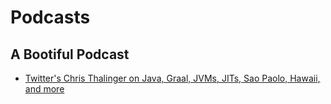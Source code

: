 # Podcasts
## A Bootiful Podcast
* [Twitter's Chris Thalinger on Java, Graal, JVMs, JITs, Sao Paolo, Hawaii, and more](https://soundcloud.com/a-bootiful-podcast/twitters-chris-thalinger-on-java-graal-jvms-jits-sao-paolo-hawaii-and-more)

